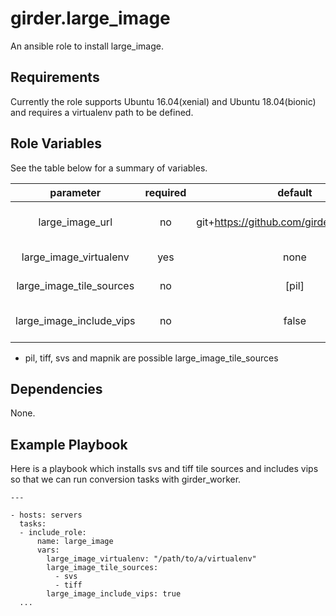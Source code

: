 girder.large_image
==========================

An ansible role to install large_image.

Requirements
--------------

Currently the role supports Ubuntu 16.04(xenial) and Ubuntu 18.04(bionic) and
requires a virtualenv path to be defined.

Role Variables
----------------

See the table below for a summary of variables.

|         parameter        | required |                  default                  |            comments            |
|:------------------------:|:--------:|:-----------------------------------------:|:------------------------------:|
|      large_image_url     |    no    | git+https://github.com/girder/large_image |       Url to large image       |
|  large_image_virtualenv  |    yes   |                    none                   |      Path to a virtualenv      |
| large_image_tile_sources |    no    |                   [pil]                   |      List of tile sources      |
| large_image_include_vips |    no    |                   false                   | Whether to include vips or not |

* pil, tiff, svs and mapnik are possible large_image_tile_sources

Dependencies
--------------

None.

Example Playbook
------------------

Here is a playbook which installs svs and tiff tile sources
and includes vips so that we can run conversion tasks with girder_worker.

	---

	- hosts: servers
	  tasks:
	  - include_role:
		  name: large_image
		  vars:
			large_image_virtualenv: "/path/to/a/virtualenv"
			large_image_tile_sources:
			  - svs
			  - tiff
			large_image_include_vips: true
	  ...

